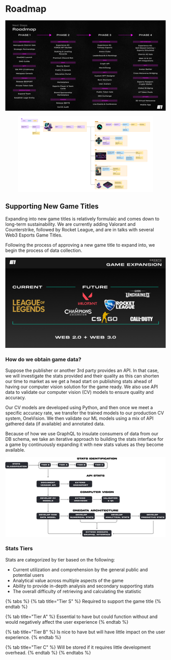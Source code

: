# Roadmap

![](../.gitbook/assets/Roadmap.png)

<figure><img src="../.gitbook/assets/Roadmap Overview.png" alt=""><figcaption></figcaption></figure>

## Supporting New Game Titles <a href="#how-we-onboard-new-titles" id="how-we-onboard-new-titles"></a>

Expanding into new game titles is relatively formulaic and comes down to long-term sustainability. We are currently adding Valorant and Counterstrike, followed by Rocket League, and are in talks with several Web3 Esports Game Titles.&#x20;

Following the process of approving a new game title to expand into, we begin the process of data collection.

![](<../.gitbook/assets/Game Expansion.png>)

### How do we obtain game data? <a href="#how-do-we-obtain-game-data" id="how-do-we-obtain-game-data"></a>

Suppose the publisher or another 3rd party provides an API. In that case, we will investigate the stats provided and their quality as this can shorten our time to market as we get a head start on publishing stats ahead of having our computer vision solution for the game ready. We also use API data to validate our computer vision (CV) models to ensure quality and accuracy.

Our CV models are developed using Python, and then once we meet a specific accuracy rate, we transfer the trained models to our production CV system, OneVision. We then validate our ML models using a mix of API gathered data (if available) and annotated data.&#x20;

Because of how we use GraphQL to insulate consumers of data from our DB schema, we take an iterative approach to building the stats interface for a game by continuously expanding it with new stats values as they become available.

![](<../.gitbook/assets/New Stats Onboarding.png>)

### Stats Tiers

Stats are categorized by tier based on the following:&#x20;

* Current utilization and comprehension by the general public and potential users
* Analytical value across multiple aspects of the game
* Ability to provide in-depth analysis and secondary supporting stats
* The overall difficulty of retrieving and calculating the statistic

{% tabs %}
{% tab title="Tier S" %}
Required to support the game title
{% endtab %}

{% tab title="Tier A" %}
Essential to have but could function without and would negatively affect the user experience
{% endtab %}

{% tab title="Tier B" %}
Is nice to have but will have little impact on the user experience.
{% endtab %}

{% tab title="Tier C" %}
Will be stored if it requires little development overhead.
{% endtab %}
{% endtabs %}
